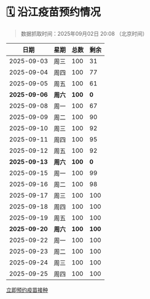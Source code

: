 # 🗓️ 沿江疫苗预约情况

> 数据抓取时间：2025年09月02日 20:08 （北京时间）

| 日期 | 星期 | 总数 | 剩余 |
|------|------|------|------|
| 2025-09-03 | 周三 | 100 | 31 |
| 2025-09-04 | 周四 | 100 | 77 |
| 2025-09-05 | 周五 | 100 | 61 |
| **2025-09-06** | **周六** | **100** | **0** |
| 2025-09-08 | 周一 | 100 | 67 |
| 2025-09-09 | 周二 | 100 | 90 |
| 2025-09-10 | 周三 | 100 | 92 |
| 2025-09-11 | 周四 | 100 | 95 |
| 2025-09-12 | 周五 | 100 | 92 |
| **2025-09-13** | **周六** | **100** | **0** |
| 2025-09-15 | 周一 | 100 | 99 |
| 2025-09-16 | 周二 | 100 | 98 |
| 2025-09-17 | 周三 | 100 | 100 |
| 2025-09-18 | 周四 | 100 | 100 |
| 2025-09-19 | 周五 | 100 | 100 |
| **2025-09-20** | **周六** | **100** | **100** |
| 2025-09-22 | 周一 | 100 | 100 |
| 2025-09-23 | 周二 | 100 | 100 |
| 2025-09-24 | 周三 | 100 | 100 |
| 2025-09-25 | 周四 | 100 | 100 |


<div class="button-container">
<a class="btn" href="http://yfzweb.ishequ.net/#/login" target="_blank">立即预约疫苗接种</a>
</div>

